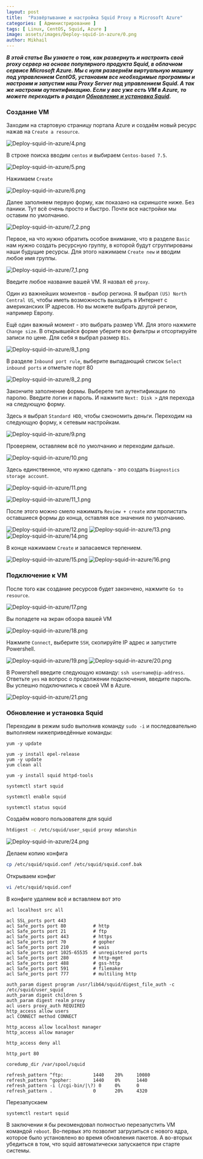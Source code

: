 ```yaml
---
layout: post
title:  "Развёртывание и настройка Squid Proxy в Microsoft Azure"
categories: [ Администрирование ]
tags: [ Linux, CentOS, Squid, Azure ]
image: assets/images/Deploy-squid-in-azure/0.png
author: Mikhail
---
```

***В этой статье Вы узнаете о том, как развернуть и настроить свой proxy сервер на основе популярного продукта Squid, в облачном сервисе Microsoft Azure. Мы с нуля развернём виртуальную машину под управлением CentOS, установим все необходимые программы и настроим и запустим наш Proxy Server под управлением Squid. А так же настроим аутентификацию. Если у вас уже есть VM в Azure, то можете переходить в раздел [Обновление и установка Squid](#Обновление-и-установка-Squid).***

### Создание VM
Заходим на стартовую страницу портала Azure и создаём новый ресурс нажав на `Create a resource`.

![Deploy-squid-in-azure/4.png](/assets/images/Deploy-squid-in-azure/4.png)

В строке поиска вводим `centos` и выбираем `Centos-based 7.5`. 

![Deploy-squid-in-azure/5.png](/assets/images/Deploy-squid-in-azure/5.png)

Нажимаем `Create`

![Deploy-squid-in-azure/6.png](/assets/images/Deploy-squid-in-azure/6.png)

Далее заполняем первую форму, как показано на скриншоте ниже. Без паники. Тут всё очень просто и быстро. Почти все настройки мы оставим по умолчанию.

![Deploy-squid-in-azure/7_2.png](/assets/images/Deploy-squid-in-azure/7_2.png)

Первое, на что нужно обратить особое внимание, что в разделе `Basic` нам нужно создать ресурсную группу, в которой будут сгруппированы наши будущие ресурсы. Для этого нажимаем `Create new` и вводим любое имя группы.

![Deploy-squid-in-azure/7_1.png](/assets/images/Deploy-squid-in-azure/7_1.png)

Введите любое название вашей VM. Я назвал её `proxy`.

Один из важнейших моментов - выбор региона. Я выбрал `(US) North Central US`, чтобы иметь возможность выходить в Интернет с американских IP адресов. Но вы можете выбрать другой регион, например Европу.

Ещё один важный момент - это выбрать размер VM. Для этого нажмите `Change size`. В открывшейся форме уберите все фильтры и отсортируйте записи по цене. Для себя я выбрал размер `B1s`.

![Deploy-squid-in-azure/8_1.png](/assets/images/Deploy-squid-in-azure/8_1.png)

В разделе `Inbound port rule`, выберите выпадающий список `Select inbound ports` и отметьте порт 80

![Deploy-squid-in-azure/8_2.png](/assets/images/Deploy-squid-in-azure/8_2.png)

Закончите заполнение формы. Выберете тип аутентификации по паролю. Введите логин и пароль. И нажмите `Next: Disk >` для перехода на следующую форму.

Здесь я выбрал `Standard HDD`, чтобы сэкономить деньги. Переходим на следующую форму, к сетевым настройкам. 

![Deploy-squid-in-azure/9.png](/assets/images/Deploy-squid-in-azure/9.png)

Проверяем, оставляем всё по умолчанию и переходим дальше.

![Deploy-squid-in-azure/10.png](/assets/images/Deploy-squid-in-azure/10.png)

Здесь единственное, что нужно сделать - это создать `Diagnostics storage account`.

![Deploy-squid-in-azure/11.png](/assets/images/Deploy-squid-in-azure/11.png)

![Deploy-squid-in-azure/11_1.png](/assets/images/Deploy-squid-in-azure/11_1.png)

После этого можно смело нажимать `Review + create` или пролистать оставшиеся формы до конца, оставляя все значения по умолчанию. 

![Deploy-squid-in-azure/12.png](/assets/images/Deploy-squid-in-azure/12.png)
![Deploy-squid-in-azure/13.png](/assets/images/Deploy-squid-in-azure/13.png)
![Deploy-squid-in-azure/14.png](/assets/images/Deploy-squid-in-azure/14.png)

В конце нажимаем `Create` и запасаемся терпением.

![Deploy-squid-in-azure/15.png](/assets/images/Deploy-squid-in-azure/15.png)
![Deploy-squid-in-azure/16.png](/assets/images/Deploy-squid-in-azure/16.png)

### Подключение к VM

После того как создание ресурсов будет закончено, нажмите `Go to resource`.

![Deploy-squid-in-azure/17.png](/assets/images/Deploy-squid-in-azure/17.png)

Вы попадете на экран обзора вашей VM

![Deploy-squid-in-azure/18.png](/assets/images/Deploy-squid-in-azure/18.png)

Нажмите `Connect`, выберите `SSH`, скопируйте IP адрес и запустите Powershell.

![Deploy-squid-in-azure/19.png](/assets/images/Deploy-squid-in-azure/19.png)
![Deploy-squid-in-azure/20.png](/assets/images/Deploy-squid-in-azure/20.png)

В Powershell введите следующую команду: `ssh username@ip-address`. Ответьте `yes` на вопрос о продолжении подключения, введите пароль. Вы успешно подключились к своей VM в Azure.

![Deploy-squid-in-azure/21.png](/assets/images/Deploy-squid-in-azure/21.png)

### Обновление и установка Squid

Переходим в режим sudo выполнив команду `sudo -i` и последовательно выполняем нижеприведённые команды:

```
yum -y update

yum -y install epel-release
yum -y update
yum clean all

yum -y install squid httpd-tools

systemctl start squid

systemctl enable squid

systemctl status squid
```

Создаём нового пользователя для squid

```bash
htdigest -c /etc/squid/user_squid proxy mdanshin
```

![Deploy-squid-in-azure/24.png](/assets/images/Deploy-squid-in-azure/24.png)

Делаем копию конфига

```bash
cp /etc/squid/squid.conf /etc/squid/squid.conf.bak
```
Открываем конфиг

```bash
vi /etc/squid/squid.conf
```

В конфиге удаляем всё и вставляем вот это

```
acl localhost src all

acl SSL_ports port 443
acl Safe_ports port 80          # http
acl Safe_ports port 21          # ftp
acl Safe_ports port 443         # https
acl Safe_ports port 70          # gopher
acl Safe_ports port 210         # wais
acl Safe_ports port 1025-65535  # unregistered ports
acl Safe_ports port 280         # http-mgmt
acl Safe_ports port 488         # gss-http
acl Safe_ports port 591         # filemaker
acl Safe_ports port 777         # multiling http

auth_param digest program /usr/lib64/squid/digest_file_auth -c /etc/squid/user_squid
auth_param digest children 5
auth_param digest realm proxy
acl users proxy_auth REQUIRED
http_access allow users
acl CONNECT method CONNECT

http_access allow localhost manager
http_access allow manager

http_access deny all

http_port 80

coredump_dir /var/spool/squid

refresh_pattern ^ftp:           1440    20%     10080
refresh_pattern ^gopher:        1440    0%      1440
refresh_pattern -i (/cgi-bin/|\?) 0     0%      0
refresh_pattern .               0       20%     4320
```

Перезапускаем

```
systemctl restart squid
```

В заключении я бы рекомендовал полностью перезапустить VM командой `reboot`. Во-первых это позволит загрузиться с нового ядра, которое было установлено во время обновления пакетов. А во-вторых убедиться в том, что squid автоматически запускается при старте системы.